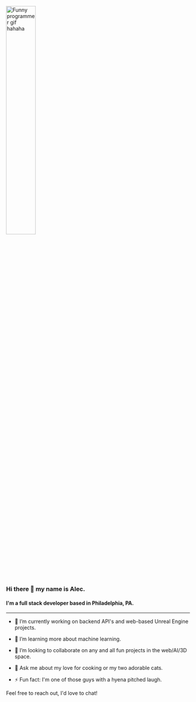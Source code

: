 
<img src="https://i.chzbgr.com/full/8270686464/h7779056E/coding-is-an-art" alt="Funny programmer gif hahaha" width="40%" style="margin:auto" />

### Hi there 👋 my name is Alec.
#### I'm a full stack developer based in Philadelphia, PA.

---

- 🔭 I’m currently working on backend API's and web-based Unreal Engine projects.
- 🌱 I’m learning more about machine learning.
- 👯 I’m looking to collaborate on any and all fun projects in the web/AI/3D space.

- 💬 Ask me about my love for cooking or my two adorable cats.
- ⚡ Fun fact: I'm one of those guys with a hyena pitched laugh.

Feel free to reach out, I'd love to chat!
